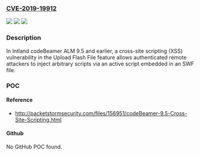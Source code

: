 ### [CVE-2019-19912](https://cve.mitre.org/cgi-bin/cvename.cgi?name=CVE-2019-19912)
![](https://img.shields.io/static/v1?label=Product&message=n%2Fa&color=blue)
![](https://img.shields.io/static/v1?label=Version&message=n%2Fa&color=blue)
![](https://img.shields.io/static/v1?label=Vulnerability&message=n%2Fa&color=brighgreen)

### Description

In Intland codeBeamer ALM 9.5 and earlier, a cross-site scripting (XSS) vulnerability in the Upload Flash File feature allows authenticated remote attackers to inject arbitrary scripts via an active script embedded in an SWF file.

### POC

#### Reference
- http://packetstormsecurity.com/files/156951/codeBeamer-9.5-Cross-Site-Scripting.html

#### Github
No GitHub POC found.

